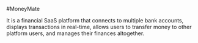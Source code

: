 #MoneyMate

It is a financial SaaS platform that connects to multiple bank accounts, displays transactions in real-time, allows users to transfer money to other platform users, and manages their finances altogether.
